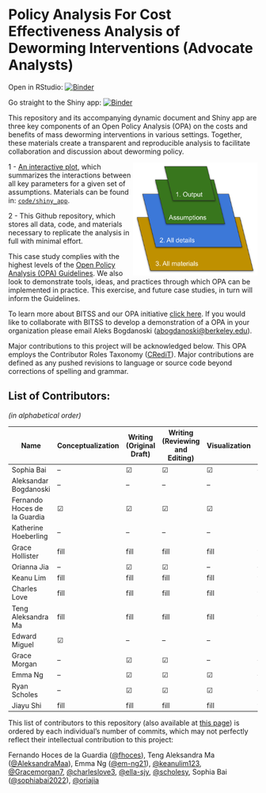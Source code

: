 
# Policy Analysis For Cost Effectiveness Analysis of Deworming Interventions (Advocate Analysts)

Open in RStudio:
[![Binder](http://mybinder.org/badge_logo.svg)](https://mybinder.org/v2/gh/BITSS-OPA/opa-deworming/master?urlpath=rstudio)

Go straight to the Shiny app:
[![Binder](http://mybinder.org/badge_logo.svg)](https://fhoces.shinyapps.io/shiny_app_test/)

This repository and its accompanying dynamic document and Shiny app are
three key components of an Open Policy Analysis (OPA) on the costs and
benefits of mass deworming interventions in various settings. Together,
these materials create a transparent and reproducible analysis to
facilitate collaboration and discussion about deworming policy.

<img align="right" width="50%" src="./code/images/OPA_layers2.svg">

1 - [An interactive plot](https://fhoces.shinyapps.io/shiny_app_test/),
which summarizes the interactions between all key parameters for a given
set of assumptions. Materials can be found in:
[`code/shiny_app`](https://github.com/BITSS-OPA/opa-deworming/tree/master/code/shiny_app).

2 - This Github repository, which stores all data, code, and materials
necessary to replicate the analysis in full with minimal effort.

This case study complies with the highest levels of the [Open Policy
Analysis (OPA)
Guidelines](https://www.bitss.org/opa/community-standards/). We also
look to demonstrate tools, ideas, and practices through which OPA can be
implemented in practice. This exercise, and future case studies, in turn
will inform the Guidelines.

To learn more about BITSS and our OPA initiative [click
here](https://www.bitss.org/opa/). If you would like to collaborate with
BITSS to develop a demonstration of a OPA in your organization please
email Aleks Bogdanoski (<abogdanoski@berkeley.edu>).

Major contributions to this project will be acknowledged below. This OPA
employs the Contributor Roles Taxonomy
([CRediT](https://casrai.org/credit/)). Major contributions are defined
as any pushed revisions to language or source code beyond corrections of
spelling and grammar.

## List of Contributors:

*(in alphabetical
order)*

| Name                         | Conceptualization | Writing (Original Draft) | Writing (Reviewing and Editing) | Visualization | Funding Acquisition | Project Administration | Supervision |
| ---------------------------- | ----------------- | ------------------------ | ------------------------------- | ------------- | ------------------- | ---------------------- | ----------- |
| Sophia Bai                   | –                 | ☑                        | ☑                               | ☑             | –                   | –                      | –           |
| Aleksandar Bogdanoski        | –                 | –                        | –                               | –             | ☑                   | ☑                      | –           |
| Fernando Hoces de la Guardia | ☑                 | ☑                        | ☑                               | ☑             | ☑                   | –                      | ☑           |
| Katherine Hoeberling         | –                 | –                        | –                               | –             | ☑                   | ☑                      | –           |
| Grace Hollister              | fill              | fill                     | fill                            | fill          | fill                | fill                   | fill        |
| Orianna Jia                  | –                 | ☑                        | ☑                               | –             | –                   | –                      | –           |
| Keanu Lim                    | fill              | fill                     | fill                            | fill          | fill                | fill                   | fill        |
| Charles Love                 | fill              | fill                     | fill                            | fill          | fill                | fill                   | fill        |
| Teng Aleksandra Ma           | fill              | fill                     | fill                            | fill          | fill                | fill                   | fill        |
| Edward Miguel                | ☑                 | –                        | –                               | –             | ☑                   | –                      | ☑           |
| Grace Morgan                 | –                 | ☑                        | ☑                               | –             | –                   | –                      | –           |
| Emma Ng                      | –                 | ☑                        | ☑                               | ☑             | –                   | –                      | –           |
| Ryan Scholes                 | –                 | ☑                        | ☑                               | ☑             | –                   | –                      | –           |
| Jiayu Shi                    | fill              | fill                     | fill                            | fill          | fill                | fill                   | fill        |

This list of contributors to this repository (also available at [this
page](https://github.com/BITSS-OPA/opa-deworming/graphs/contributors))
is ordered by each individual’s number of commits, which may not
perfectly reflect their intellectual contribution to this project:

Fernando Hoces de la Guardia ([@fhoces](https://github.com/fhoces)),
Teng Aleksandra Ma ([@AleksandraMaa](https://github.com/AleksandraMaa)),
Emma Ng ([@em-ng21](https://github.com/em-ng21)),
[@keanulim123](https://github.com/keanulim123),
[@Gracemorgan7](https://github.com/Gracemorgan7),
[@charleslove3](https://github.com/charleslove3),
[@ella-sjy](https://github.com/ella-sjy),
[@scholesy](https://github.com/scholesy), Sophia Bai
([@sophiabai2022](https://github.com/sophiabai2022)),
[@oriajia](https://github.com/oriajia)
